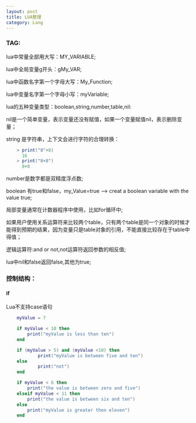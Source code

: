 ```yaml
---
layout: post
title: LUA整理
category: Lang
---
```


### TAG:

lua中常量全部用大写：MY_VARIABLE;

lua中全局变量g开头：gMy_VAR;

lua中函数名字第一个字母大写：My_Function;

lua中变量名字第一个字母小写：myVariable;

lua的五种变量类型：boolean,string,number,table,nil:

nil是一个简单变量，表示变量还没有赋值，如果一个变量赋值nil，表示删除变量；

string 是字符串，上下文会进行字符的合理转换：

```lua
	> print("8"+8)
 	  16
	> print("8+8")
      8+8
```

number是数字都是双精度浮点数;

boolean 有true和false，my_Value=true --> creat a boolean variable with the value true;

局部变量通常在计数器程序中使用，比如for循环中;

如果用户使用关系运算符来比较两个table，只有两个table是同一个对象的时候才能得到预期的结果，因为变量只是table对象的引用，不能直接比较存在于table中得值；

逻辑运算符:and or not,not运算符返回参数的相反值;

lua中nil和false返回false,其他为true;

### 控制结构：

#### if
Lua不支持case语句

```lua
	myValue = 7

	if myValue < 10 then
	    print("myValue is less than ten")
	end

	if (myValue > 5) and (myValue <10) then
		    print("myValue is between five and ten")
	else
		    print("not")
	end

	if myValue < 6 then
		print("the value is between zero and five")
	elseif myValue < 11 then
		print("the value is between six and ten")
	else
		print("myValue is greater then eleven")
	end
```

